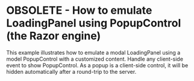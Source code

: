 # OBSOLETE - How to emulate LoadingPanel using PopupControl (the Razor engine)


<p>This example illustrates how to emulate a modal LoadingPanel using a model PopupControl with a customized content. Handle any client-side event to show PopupControl. As a popup is a client-side control, it will be hidden automatically after a round-trip to the server.</p>

<br/>


